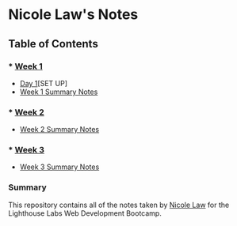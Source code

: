 # Nicole Law's Notes

## Table of Contents
### * [Week 1](/Week_1) 
* [Day 1](/Week_1/Day_1)[SET UP]
* [Week 1 Summary Notes](/Week_1/Week_1_Summary)
### * [Week 2](/Week_2)
* [Week 2 Summary Notes](/Week_2)
### * [Week 3](/Week_3)
* [Week 3 Summary Notes](/Week_3)

### Summary 
This repository contains all of the notes taken by [Nicole Law](https://github.com/NicoleLaww) for the Lighthouse Labs Web Development Bootcamp.

